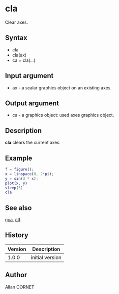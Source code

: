 # cla

Clear axes.

## Syntax

- cla
- cla(ax)
- ca = cla(...)

## Input argument

- ax - a scalar graphics object on an existing axes.

## Output argument

- ca - a graphics object: used axes graphics object.

## Description

  <p><b>cla</b> clears the current axes.</p>

## Example

```matlab
f = figure();
x = linspace(0, 2*pi);
y = sin(3 * x);
plot(x, y)
sleep(5)
cla
```

## See also

[gca](gca.md), [clf](clf.md).

## History

| Version | Description     |
| ------- | --------------- |
| 1.0.0   | initial version |

## Author

Allan CORNET
